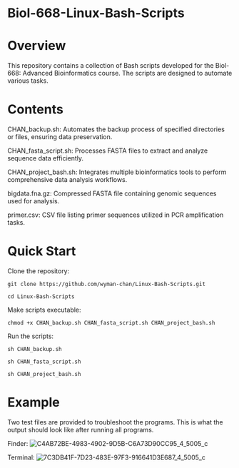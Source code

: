 # Biol-668-Linux-Bash-Scripts

# Overview
This repository contains a collection of Bash scripts developed for the Biol-668: Advanced Bioinformatics course. The scripts are designed to automate various tasks.

# Contents
CHAN_backup.sh: Automates the backup process of specified directories or files, ensuring data preservation.

CHAN_fasta_script.sh: Processes FASTA files to extract and analyze sequence data efficiently.

CHAN_project_bash.sh: Integrates multiple bioinformatics tools to perform comprehensive data analysis workflows.

bigdata.fna.gz: Compressed FASTA file containing genomic sequences used for analysis.

primer.csv: CSV file listing primer sequences utilized in PCR amplification tasks.

# Quick Start
Clone the repository:

`git clone https://github.com/wyman-chan/Linux-Bash-Scripts.git`

`cd Linux-Bash-Scripts`

Make scripts executable:

`chmod +x CHAN_backup.sh CHAN_fasta_script.sh CHAN_project_bash.sh`

Run the scripts:

`sh CHAN_backup.sh`

`sh CHAN_fasta_script.sh`

`sh CHAN_project_bash.sh`

# Example
Two test files are provided to troubleshoot the programs. This is what the output should look like after running all programs.

Finder:
![C4AB72BE-4983-4902-9D5B-C6A73D90CC95_4_5005_c](https://github.com/user-attachments/assets/b426551c-4583-4481-b786-90d6f4f151c6)

Terminal:
![7C3DB41F-7D23-483E-97F3-916641D3E687_4_5005_c](https://github.com/user-attachments/assets/54736d91-c370-4079-9c72-34c2b57e5592)


